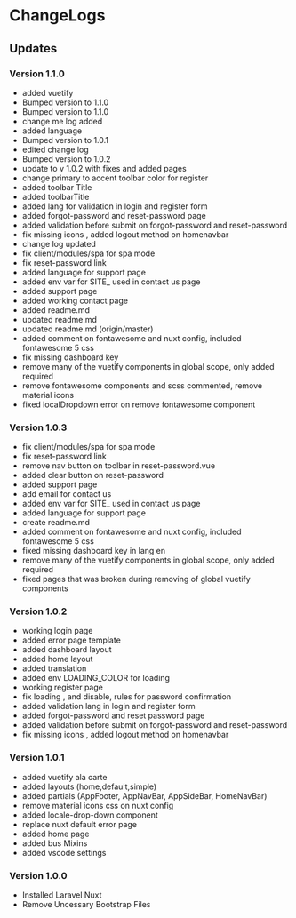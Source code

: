 # ChangeLogs

## Updates

### Version 1.1.0

- added vuetify
- Bumped version to 1.1.0
- Bumped version to 1.1.0
- change me log added
- added language
- Bumped version to 1.0.1
- edited change log
- Bumped version to 1.0.2
- update to v 1.0.2 with fixes and added pages
- change primary to accent toolbar color for register
- added toolbar Title
- added toolbarTitle
- added lang for validation in login and register form
- added forgot-password and reset-password page
- added validation before submit on forgot-password and reset-password
- fix missing icons , added logout method on homenavbar
- change log updated
- fix client/modules/spa for spa mode
- fix reset-password link
- added language for support page
- added env var for SITE_ used in contact us page
- added support page
- added working contact page
- added readme.md
- updated readme.md
- updated readme.md (origin/master)
- added comment on fontawesome and nuxt config, included fontawesome 5 css
- fix missing dashboard key
- remove many of the vuetify components in global scope, only added required
- remove fontawesome components and scss commented, remove material icons
- fixed localDropdown error on remove fontawesome component

### Version 1.0.3

- fix client/modules/spa for spa mode
- fix reset-password link
- remove nav button on toolbar in reset-password.vue
- added clear button on reset-password
- added support page
- add email for contact us
- added env var for SITE_ used in contact us page
- added language for support page
- create readme.md
- added comment on fontawesome and nuxt config, included fontawesome 5 css
- fixed missing dashboard key in lang en
- remove many of the vuetify components in global scope, only added required
- fixed pages that was broken during removing of global vuetify components

### Version 1.0.2

- working login page
- added error page template
- added dashboard layout
- added home layout
- added translation 
- added env LOADING_COLOR for loading
- working register page
- fix loading , and disable, rules for password confirmation
- added validation lang in login and register form
- added forgot-password and reset password page
- added validation before submit on forgot-password and reset-password
- fix missing icons , added logout method on homenavbar

### Version 1.0.1

- added vuetify ala carte
- added layouts (home,default,simple)
- added partials (AppFooter, AppNavBar, AppSideBar, HomeNavBar)
- remove material icons css on nuxt config
- added locale-drop-down component
- replace nuxt default error page
- added home page
- added bus Mixins
- added vscode settings

### Version 1.0.0

- Installed Laravel Nuxt
- Remove Uncessary Bootstrap Files
